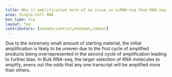 ```yaml
---
title: Why is amplification more of an issue in scRNA-seq than RNA-seq?
area: Single-Cell RNA
box_type: tip
layout: faq
contributors: [nomadscientist,mtekman,rahmot]
---
```


Due to the extremely small amount of starting material, the initial amplification is likely to be uneven due to the first cycle of amplified products being overrepresented in the second cycle of amplification leading to further bias. In Bulk RNA-seq, the larger selection of RNA molecules to amplify, evens out the odds that any one transcript will be amplified more than others.
